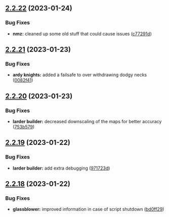 ## [2.2.22](https://github.com/Torwent/wasp-free/compare/v2.2.21...v2.2.22) (2023-01-24)


### Bug Fixes

* **nmz:** cleaned up some old stuff that could cause issues ([c77291d](https://github.com/Torwent/wasp-free/commit/c77291d5bc3ddf5be2c554bcb5f12ac04c24d17f))



## [2.2.21](https://github.com/Torwent/wasp-free/compare/v2.2.20...v2.2.21) (2023-01-23)


### Bug Fixes

* **ardy knights:** added a failsafe to over withdrawing dodgy necks ([0082f41](https://github.com/Torwent/wasp-free/commit/0082f41a261a3b00913d412a64c5806d81c67863))



## [2.2.20](https://github.com/Torwent/wasp-free/compare/v2.2.19...v2.2.20) (2023-01-23)


### Bug Fixes

* **larder builder:** decreased downscaling of the maps for better accuracy ([753b579](https://github.com/Torwent/wasp-free/commit/753b5795ed1eae21a61d62a01cc6b950b2e53ebc))



## [2.2.19](https://github.com/Torwent/wasp-free/compare/v2.2.18...v2.2.19) (2023-01-22)


### Bug Fixes

* **larder builder:** add extra debugging ([971723d](https://github.com/Torwent/wasp-free/commit/971723d133b21fe4534a8d17887b61d10b38a034))



## [2.2.18](https://github.com/Torwent/wasp-free/compare/v2.2.17...v2.2.18) (2023-01-22)


### Bug Fixes

* **glassblower:** improved information in case of script shutdown ([bd0ff29](https://github.com/Torwent/wasp-free/commit/bd0ff29dd60cc9810899ea2ed27a911674990e39))



